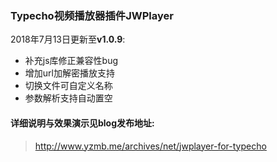 ### Typecho视频播放器插件JWPlayer
2018年7月13日更新至**v1.0.9**: 
- 补充js库修正兼容性bug
- 增加url加解密播放支持
- 切换文件可自定义名称
- 参数解析支持自动置空

#### 详细说明与效果演示见blog发布地址: 
 > http://www.yzmb.me/archives/net/jwplayer-for-typecho